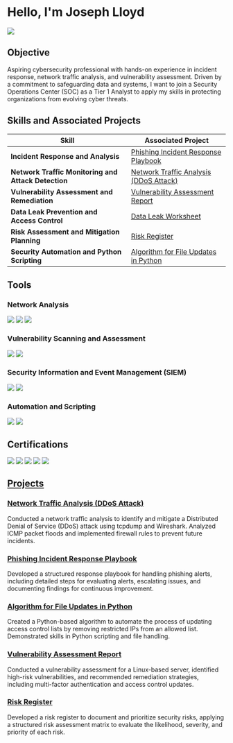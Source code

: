 # Hello, I'm Joseph Lloyd
<a href="https://linkedin.com"><img src="https://img.shields.io/badge/-LinkedIn-0072b1?&style=for-the-badge&logo=linkedin&logoColor=white" /></a>

## Objective
Aspiring cybersecurity professional with hands-on experience in incident response, network traffic analysis, and vulnerability assessment. Driven by a commitment to safeguarding data and systems, I want to join a Security Operations Center (SOC) as a Tier 1 Analyst to apply my skills in protecting organizations from evolving cyber threats.

## Skills and Associated Projects
| Skill                                         | Associated Project                                                                                                             |
|-----------------------------------------------|-------------------------------------------------------------------------------------------------------------------------------|
| **Incident Response and Analysis**            | [Phishing Incident Response Playbook](https://github.com/JLSecOps/JLcyberfortress/blob/main/incident-response/Phishing%20incident%20response%20playbook.md)                                        |
| **Network Traffic Monitoring and Attack Detection** | [Network Traffic Analysis (DDoS Attack)](https://github.com/JLSecOps/JLcyberfortress/blob/main/labs/Cybersecurity%20incident%20report%20network%20traffic%20analysis.md)                              |
| **Vulnerability Assessment and Remediation**   | [Vulnerability Assessment Report](https://github.com/JLSecOps/JLcyberfortress/blob/main/reports/Vulnerability%20assessment%20report.md)                                     |
| **Data Leak Prevention and Access Control**    | [Data Leak Worksheet](https://github.com/JLSecOps/JLcyberfortress/blob/main/incident-response/Data%20leak%20worksheet.md)                                                       |
| **Risk Assessment and Mitigation Planning**    | [Risk Register](https://github.com/JLSecOps/JLcyberfortress/blob/main/projects/penetration-testing/Risk%20register.md)                                                                 |
| **Security Automation and Python Scripting**   | [Algorithm for File Updates in Python](https://github.com/JLSecOps/JLcyberfortress/blob/main/scripts/Algorithm%20for%20file%20updates%20in%20Python.md)                                 |

## Tools

### Network Analysis
<div>
    <img src="https://img.shields.io/badge/-Wireshark-1679A7?&style=for-the-badge&logo=Wireshark&logoColor=white" />
    <img src="https://img.shields.io/badge/-tcpdump-4A154B?&style=for-the-badge&logo=tcpdump&logoColor=white" />
    <img src="https://img.shields.io/badge/-Splunk-000000?&style=for-the-badge&logo=Splunk&logoColor=white" />
</div>

### Vulnerability Scanning and Assessment
<div>
    <img src="https://img.shields.io/badge/-Nessus-00C7B7?&style=for-the-badge&logo=Nessus&logoColor=white" />
    <img src="https://img.shields.io/badge/-Microsoft_Defender_for_Endpoint-00A4EF?&style=for-the-badge&logo=Microsoft&logoColor=white" />
</div>

### Security Information and Event Management (SIEM)
<div>
    <img src="https://img.shields.io/badge/-Elastic_Stack-005571?&style=for-the-badge&logo=Elastic&logoColor=white" />
    <img src="https://img.shields.io/badge/-TheHive-FFDD44?&style=for-the-badge&logo=TheHive&logoColor=black" />
</div>

### Automation and Scripting
<div>
    <img src="https://img.shields.io/badge/-Python-3776AB?&style=for-the-badge&logo=Python&logoColor=white" />
    <img src="https://img.shields.io/badge/-PowerShell-5391FE?&style=for-the-badge&logo=PowerShell&logoColor=white" />
</div>

## Certifications
<div>
    <img src="https://img.shields.io/badge/-NIST%20RMF%20Introductory%20Course-blue?style=for-the-badge&logo=NIST&logoColor=white" />
    <img src="https://img.shields.io/badge/-NIST%20SP%20800--53-green?style=for-the-badge&logo=NIST&logoColor=white" />
    <img src="https://img.shields.io/badge/-NIST%20SP%20800--53A-orange?style=for-the-badge&logo=NIST&logoColor=white" />
    <img src="https://img.shields.io/badge/-NIST%20SP%20800--53B-purple?style=for-the-badge&logo=NIST&logoColor=white" />
    <a href="https://coursera.org/verify/professional-cert/N5EOZM160IC1"><img src="https://img.shields.io/badge/-Google%20Cybersecurity%20Certificate-4285F4?&style=for-the-badge&logo=Google&logoColor=white" />
</div>

## Projects
### [Network Traffic Analysis (DDoS Attack)](https://github.com/JosephLloyd/network-traffic-analysis)
Conducted a network traffic analysis to identify and mitigate a Distributed Denial of Service (DDoS) attack using tcpdump and Wireshark. Analyzed ICMP packet floods and implemented firewall rules to prevent future incidents.

### [Phishing Incident Response Playbook](https://github.com/JosephLloyd/phishing-playbook)
Developed a structured response playbook for handling phishing alerts, including detailed steps for evaluating alerts, escalating issues, and documenting findings for continuous improvement.

### [Algorithm for File Updates in Python](https://github.com/JosephLloyd/file-update-automation)
Created a Python-based algorithm to automate the process of updating access control lists by removing restricted IPs from an allowed list. Demonstrated skills in Python scripting and file handling.

### [Vulnerability Assessment Report](https://github.com/JosephLloyd/vulnerability-assessment)
Conducted a vulnerability assessment for a Linux-based server, identified high-risk vulnerabilities, and recommended remediation strategies, including multi-factor authentication and access control updates.

### [Risk Register](https://github.com/JosephLloyd/risk-register)
Developed a risk register to document and prioritize security risks, applying a structured risk assessment matrix to evaluate the likelihood, severity, and priority of each risk.
